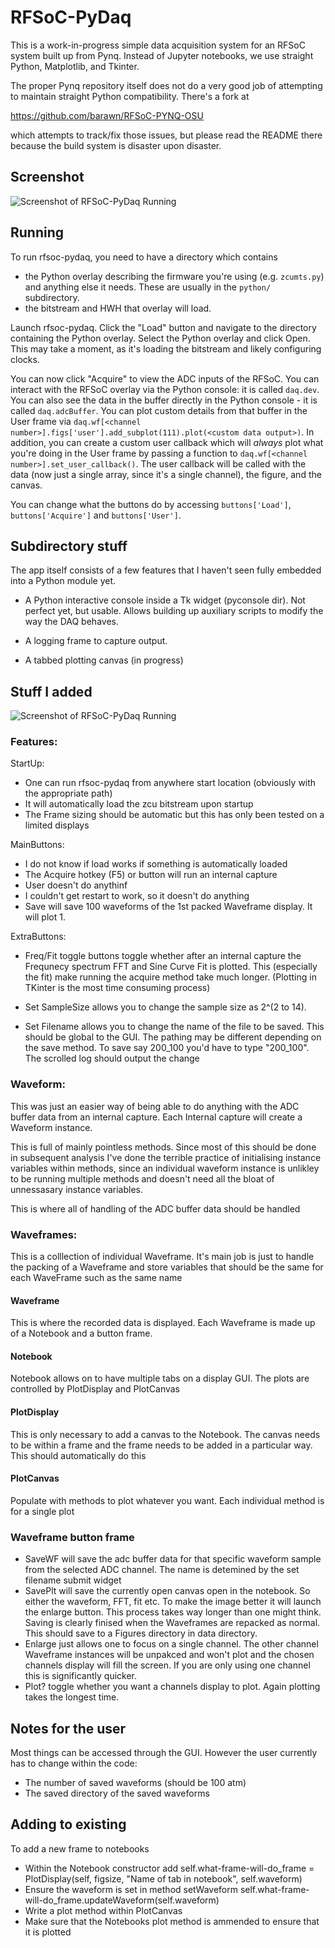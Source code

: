# RFSoC-PyDaq

This is a work-in-progress simple data acquisition system for an
RFSoC system built up from Pynq. Instead of Jupyter notebooks,
we use straight Python, Matplotlib, and Tkinter.

The proper Pynq repository itself does not do a very good job
of attempting to maintain straight Python compatibility. There's
a fork at

https://github.com/barawn/RFSoC-PYNQ-OSU

which attempts to track/fix those issues, but please read the README
there because the build system is disaster upon disaster.

## Screenshot

![Screenshot of RFSoC-PyDaq Running](https://github.com/pueo-pynq/rfsoc-pydaq/blob/main/rfsoc-pydaq-screenshot.png)

## Running

To run rfsoc-pydaq, you need to have a directory which contains
* the Python overlay describing the firmware you're using (e.g. ``zcumts.py``) and anything else it needs. These are usually in the ``python/`` subdirectory.
* the bitstream and HWH that overlay will load.

Launch rfsoc-pydaq. Click the "Load" button and navigate to the directory containing the Python overlay. Select the Python overlay and click Open. This may take a moment,
as it's loading the bitstream and likely configuring clocks.

You can now click "Acquire" to view the ADC inputs of the RFSoC. You can interact with the RFSoC overlay via the Python console: it is called ``daq.dev``. You can
also see the data in the buffer directly in the Python console - it is called ``daq.adcBuffer``. You can plot custom details from that buffer in the User frame
via ``daq.wf[<channel number>].figs['user'].add_subplot(111).plot(<custom data output>)``. In addition, you can create a custom user callback which will _always_ plot
what you're doing in the User frame by passing a function to ``daq.wf[<channel number>].set_user_callback()``. The user callback will be called with the data
(now just a single array, since it's a single channel), the figure, and the canvas.

You can change what the buttons do by accessing ``buttons['Load']``, ``buttons['Acquire']`` and ``buttons['User']``.

## Subdirectory stuff

The app itself consists of a few features that I haven't seen fully
embedded into a Python module yet.

* A Python interactive console inside a Tk widget (pyconsole dir).
  Not perfect yet, but usable. Allows building up auxiliary scripts
  to modify the way the DAQ behaves.

* A logging frame to capture output.

* A tabbed plotting canvas (in progress)

## Stuff I added

![Screenshot of RFSoC-PyDaq Running](https://github.com/pueo-pynq/rfsoc-pydaq/blob/Hugo/pydaqimage.png)

### Features:
StartUp:
* One can run rfsoc-pydaq from anywhere start location (obviously with the appropriate path)
* It will automatically load the zcu bitstream upon startup
* The Frame sizing should be automatic but this has only been tested on a limited displays

MainButtons:
* I do not know if load works if something is automatically loaded
* The Acquire hotkey (F5) or button will run an internal capture
* User doesn't do anythinf
* I couldn't get restart to work, so it doesn't do anything
* Save will save 100 waveforms of the 1st packed Waveframe display. It will plot 1.

ExtraButtons:
* Freq/Fit toggle buttons toggle whether after an internal capture the Frequnecy spectrum FFT and Sine Curve Fit is plotted. This (especially the fit) make running the acquire method take much longer. (Plotting in TKinter is the most time consuming process)

* Set SampleSize allows you to change the sample size as 2^(2 to 14). 
* Set Filename allows you to change the name of the file to be saved. This should be global to the GUI. The pathing may be different depending on the save method. To save say 200_100 you'd have to type "200_100". The scrolled log should output the change

### Waveform:
This was just an easier way of being able to do anything with the ADC buffer data from an internal capture. Each Internal capture will create a Waveform instance. 

This is full of mainly pointless methods. Since most of this should be done in subsequent analysis I've done the terrible practice of initialising instance variables within methods, since an individual waveform instance is unlikley to be running multiple methods and doesn't need all the bloat of unnessasary instance variables.

This is where all of handling of the ADC buffer data should be handled

### Waveframes:
This is a colllection of individual Waveframe. It's main job is just to handle the packing of a Waveframe and store variables that should be the same for each WaveFrame such as the same name


#### Waveframe
This is where the recorded data is displayed. Each Waveframe is made up of a Notebook and a button frame.

#### Notebook
Notebook allows on to have multiple tabs on a display GUI. The plots are controlled by PlotDisplay and PlotCanvas

#### PlotDisplay
This is only necessary to add a canvas to the Notebook. The canvas needs to be within a frame and the frame needs to be added in a particular way. This should automatically do this

#### PlotCanvas
Populate with methods to plot whatever you want. Each individual method is for a single plot

### Waveframe button frame
* SaveWF will save the adc buffer data for that specific waveform sample from the selected ADC channel. The name is detemined by the set filename submit widget
* SavePlt will save the currently open canvas open in the notebook. So either the waveform, FFT, fit etc. To make the image better it will launch the enlarge button. This process takes way longer than one might think. Saving is clearly finised when the Waveframes are repacked as normal. This should save to a Figures directory in data directory.
* Enlarge just allows one to focus on a single channel. The other channel Waveframe instances will be unpakced and won't plot and the chosen channels display will fill the screen. If you are only using one channel this is significantly quicker.
* Plot? toggle whether you want a channels display to plot. Again plotting takes the longest time.


## Notes for the user

Most things can be accessed through the GUI. However the user currently has to change within the code:
* The number of saved waveforms (should be 100 atm)
* The saved directory of the saved waveforms

## Adding to existing
To add a new frame to notebooks
* Within the Notebook constructor add
self.what-frame-will-do_frame = PlotDisplay(self, figsize, "Name of tab in notebook", self.waveform)
* Ensure the waveform is set in method setWaveform
self.what-frame-will-do_frame.updateWaveform(self.waveform)
* Write a plot method within PlotCanvas
* Make sure that the Notebooks plot method is ammended to ensure that it is plotted



